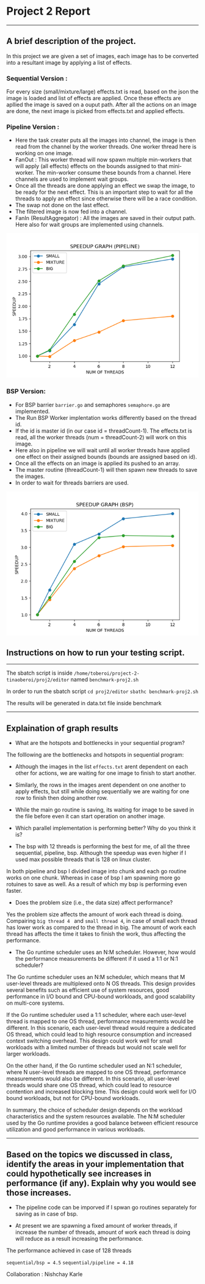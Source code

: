 # Project 2 Report 

<hr>

## A brief description of the project.

In this project we are given a set of images, each image has to be converted into a resultant image by applying a list of effects.

### Sequential Version :

For every size (small/mixture/large) effects.txt is read, based on the json the image is loaded and list of effects are applied. Once these effects are apllied the image is saved on a ouput path. After all the actions on an image are done, the next image is picked from effects.txt and applied effects.


### Pipeline Version :

* Here the task creater puts all the images into channel, the image is then read from the channel by the worker threads. One worker thread here is working on one image. 
* FanOut : This worker thread will now spawn multiple min-workers that will apply (all effects) effects on the bounds assigned to that mini-worker. The min-worker consume these bounds from a channel. Here channels are used to implement wait groups. 
* Once all the threads are done applying an effect we swap the image, to be ready for the next effect. This is an important step to wait for all the threads to apply an effect since otherwise there will be a race condition.
* The swap not done on the last effect. 
* The filtered image is now fed into a channel.
* FanIn (ResultAggregator) : All the images are saved in their output path. Here also for wait groups are implemented using channels.

![speedup-pipeline](./speedup-graph/speedup-pipeline.png)

### BSP Version:

* For BSP barrier `barrier.go` and semaphores `semaphore.go` are implemented.
* The Run BSP Worker implentation works differently based on the thread id.
* If the id is master id (in our case id = threadCount-1). The effects.txt is read, all the worker threads (num = threadCount-2) will work on this image.
* Here also in pipeline we will wait until all worker threads have applied one effect on their assigned bounds (bounds are assigned based on id).
* Once all the effects on an image is applied its pushed to an array.
* The master routine (threadCount-1) will then spawn new threads to save the images.
* In order to wait for threads barriers are used.

![speedup-bsp](./speedup-graph/speedup-bsp.png)

## Instructions on how to run your testing script. 

<hr>

The sbatch script is inside 
`/home/toberoi/project-2-tinaoberoi/proj2/editor`
named 
`benchmark-proj2.sh`

In order to run the sbatch script 
`cd proj2/editor`
`sbathc benchmark-proj2.sh`

The results will be generated in data.txt file inside benchmark

<hr>

## Explaination of graph results

- What are the hotspots and bottlenecks in your sequential program?

The folllowing are the bottlenecks and hotspots in sequential program:

* Although the images in the list `effects.txt` arent dependent on each other for actions, we are waiting for one image to finish to start another.

* Similarly, the rows in the images arent dependent on one another to apply effects, but still while doing sequentially we are waiting for one row to finish then doing another row.

* While the main go routine is saving, its waiting for image to be saved in the file before even it can start operation on another image.

- Which parallel implementation is performing better? Why do you think it is?

* The bsp with 12 threads is performing the best for me, of all the three sequential, pipeline, bsp. Although the speedup was even higher if I used max possible threads that is 128 on linux cluster.

In both pipeline and bsp I divided image into chunk and each go routine works on one chunk. Whereas in case of bsp I am spawning more go rotuines to save as well.
As a result of which my bsp is performing even faster.

- Does the problem size (i.e., the data size) affect performance?

Yes the problem size affects the amount of work each thread is doing. Compairing `big thread 4 ` and `small thread 4`, in case of small each thread has lower work as compared to the thread in big. The amount of work each thread has affects the time it takes to finish the work, thus affecting the performance.

- The Go runtime scheduler uses an N:M scheduler. However, how would the performance measurements be different if it used a 1:1 or N:1 scheduler?

The Go runtime scheduler uses an N:M scheduler, which means that M user-level threads are multiplexed onto N OS threads. This design provides several benefits such as efficient use of system resources, good performance in I/O bound and CPU-bound workloads, and good scalability on multi-core systems.

If the Go runtime scheduler used a 1:1 scheduler, where each user-level thread is mapped to one OS thread, performance measurements would be different. In this scenario, each user-level thread would require a dedicated OS thread, which could lead to high resource consumption and increased context switching overhead. This design could work well for small workloads with a limited number of threads but would not scale well for larger workloads.

On the other hand, if the Go runtime scheduler used an N:1 scheduler, where N user-level threads are mapped to one OS thread, performance measurements would also be different. In this scenario, all user-level threads would share one OS thread, which could lead to resource contention and increased blocking time. This design could work well for I/O bound workloads, but not for CPU-bound workloads.

In summary, the choice of scheduler design depends on the workload characteristics and the system resources available. The N:M scheduler used by the Go runtime provides a good balance between efficient resource utilization and good performance in various workloads.

<hr>

## Based on the topics we discussed in class, identify the areas in your implementation that could hypothetically see increases in performance (if any). Explain why you would see those increases.

* The pipeline code can be imporved if I spwan go routines separately for saving as in case of bsp.

* At present we are spawning a fixed amount of worker threads, if increase the number of threads, amount of work each thread is doing will reduce as a result increasing the performance.

The performance achieved in case of 128 threads 

`sequential/bsp = 4.5`
`sequential/pipeline = 4.18`

Collaboration : Nishchay Karle


